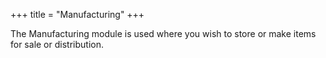 +++
title = "Manufacturing"
+++

The Manufacturing module is used where you wish to store or make items for sale or distribution.
